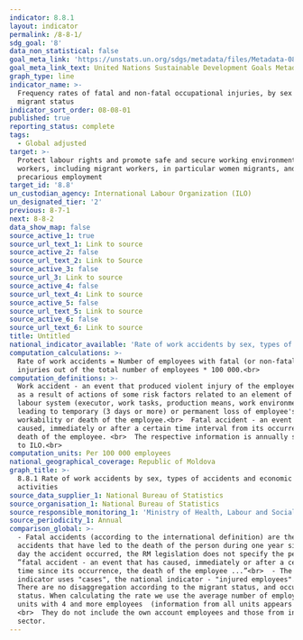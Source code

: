 ```yaml
---
indicator: 8.8.1
layout: indicator
permalink: /8-8-1/
sdg_goal: '8'
data_non_statistical: false
goal_meta_link: 'https://unstats.un.org/sdgs/metadata/files/Metadata-08-08-01.pdf'
goal_meta_link_text: United Nations Sustainable Development Goals Metadata (PDF 381 KB)
graph_type: line
indicator_name: >-
  Frequency rates of fatal and non-fatal occupational injuries, by sex and
  migrant status
indicator_sort_order: 08-08-01
published: true
reporting_status: complete
tags:
  - Global adjusted
target: >-
  Protect labour rights and promote safe and secure working environments for all
  workers, including migrant workers, in particular women migrants, and those in
  precarious employment
target_id: '8.8'
un_custodian_agency: International Labour Organization (ILO)
un_designated_tier: '2'
previous: 8-7-1
next: 8-8-2
data_show_map: false
source_active_1: true
source_url_text_1: Link to source
source_active_2: false
source_url_text_2: Link to Source
source_active_3: false
source_url_3: Link to source
source_active_4: false
source_url_text_4: Link to source
source_active_5: false
source_url_text_5: Link to source
source_active_6: false
source_url_text_6: Link to source
title: Untitled
national_indicator_available: 'Rate of work accidents by sex, types of accidents and economic activities'
computation_calculations: >-
  Rate of work accidents = Number of employees with fatal (or non-fatal)
  injuries out of the total number of employees * 100 000.<br>
computation_definitions: >-
  Work accident - an event that produced violent injury of the employee's body
  as a result of actions of some risk factors related to an element of the
  labour system (executor, work tasks, production means, work environment),
  leading to temporary (3 days or more) or permanent loss of employee's
  workability or death of the employee.<br>  Fatal accident - an event which
  caused, immediately or after a certain time interval from its occurrence, the
  death of the employee. <br>  The respective information is annually submitted
  to ILO.<br>
computation_units: Per 100 000 employees
national_geographical_coverage: Republic of Moldova
graph_title: >-
  8.8.1 Rate of work accidents by sex, types of accidents and economic
  activities
source_data_supplier_1: National Bureau of Statistics
source_organisation_1: National Bureau of Statistics
source_responsible_monitoring_1: 'Ministry of Health, Labour and Social Protection'
source_periodicity_1: Annual
comparison_global: >-
  - Fatal accidents (according to the international definition) are the
  accidents that have led to the death of the person during one year since the
  day the accident occurred, the RM legislation does not specify the period
  ”fatal accident - an event that has caused, immediately or after a certain
  time since its occurrence, the death of the employee ...”<br>  - The global
  indicator uses "cases", the national indicator - "injured employees".<br>  -
  There are no disaggregation according to the migrant status, and occupation
  status. When calculating the rate we use the average number of employees from
  units with 4 and more employees  (information from all units appears later).
  <br>  They do not include the own account employees and those from informal
  sector.
---
```

